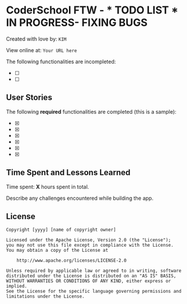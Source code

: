 
# CoderSchool FTW - * TODO LIST * IN PROGRESS- FIXING BUGS

Created with love by: `KIM`
  
View online at: `Your URL here`
  
The following functionalities are incompleted:

* [ ] 
* [ ] 

## User Stories

The following **required** functionalities are completed (this is a sample):

* [x] 
* [x] 
* [x] 
* [x] 
* [x] 
* [x] 



## Time Spent and Lessons Learned

Time spent: **X** hours spent in total.

Describe any challenges encountered while building the app.

## License

    Copyright [yyyy] [name of copyright owner]

    Licensed under the Apache License, Version 2.0 (the "License");
    you may not use this file except in compliance with the License.
    You may obtain a copy of the License at

        http://www.apache.org/licenses/LICENSE-2.0

    Unless required by applicable law or agreed to in writing, software
    distributed under the License is distributed on an "AS IS" BASIS,
    WITHOUT WARRANTIES OR CONDITIONS OF ANY KIND, either express or implied.
    See the License for the specific language governing permissions and
    limitations under the License.